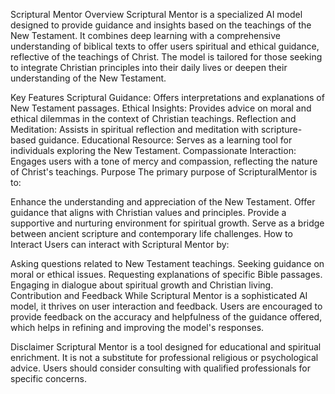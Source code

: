 Scriptural Mentor
Overview
Scriptural Mentor is a specialized AI model designed to provide guidance and insights based on the teachings of the New Testament. It combines deep learning with a comprehensive understanding of biblical texts to offer users spiritual and ethical guidance, reflective of the teachings of Christ. The model is tailored for those seeking to integrate Christian principles into their daily lives or deepen their understanding of the New Testament.

Key Features
Scriptural Guidance: Offers interpretations and explanations of New Testament passages.
Ethical Insights: Provides advice on moral and ethical dilemmas in the context of Christian teachings.
Reflection and Meditation: Assists in spiritual reflection and meditation with scripture-based guidance.
Educational Resource: Serves as a learning tool for individuals exploring the New Testament.
Compassionate Interaction: Engages users with a tone of mercy and compassion, reflecting the nature of Christ's teachings.
Purpose
The primary purpose of ScripturalMentor is to:

Enhance the understanding and appreciation of the New Testament.
Offer guidance that aligns with Christian values and principles.
Provide a supportive and nurturing environment for spiritual growth.
Serve as a bridge between ancient scripture and contemporary life challenges.
How to Interact
Users can interact with Scriptural Mentor by:

Asking questions related to New Testament teachings.
Seeking guidance on moral or ethical issues.
Requesting explanations of specific Bible passages.
Engaging in dialogue about spiritual growth and Christian living.
Contribution and Feedback
While Scriptural Mentor is a sophisticated AI model, it thrives on user interaction and feedback. Users are encouraged to provide feedback on the accuracy and helpfulness of the guidance offered, which helps in refining and improving the model's responses.

Disclaimer
Scriptural Mentor is a tool designed for educational and spiritual enrichment. It is not a substitute for professional religious or psychological advice. Users should consider consulting with qualified professionals for specific concerns.

